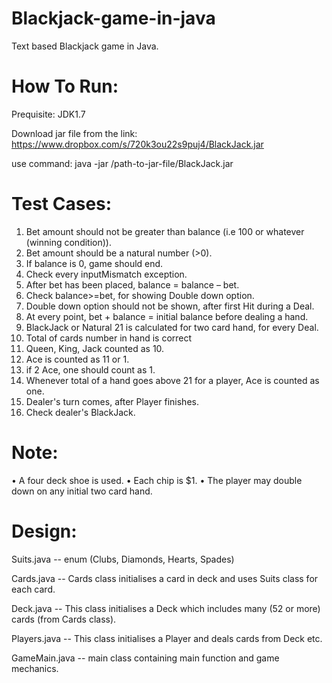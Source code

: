 Blackjack-game-in-java
======================

Text based Blackjack game in Java.



How To Run:
===========

Prequisite: JDK1.7

Download jar file from the link: https://www.dropbox.com/s/720k3ou22s9puj4/BlackJack.jar

use command: java -jar /path-to-jar-file/BlackJack.jar


Test Cases:
===========

1.	Bet amount should not be greater than balance (i.e 100 or whatever (winning condition)).
2.	Bet amount should be a natural number (>0).
3.	If balance is 0, game should end.
4.	Check every inputMismatch exception.
5.	After bet has been placed, balance = balance – bet.
6.	Check  balance>=bet,  for showing Double down option.
7.	Double down option should not be shown,  after first Hit during a Deal.
8.	At every point,  bet + balance = initial balance before dealing a hand.
9.	BlackJack  or Natural 21 is calculated for two card hand, for every Deal.
10.	Total of cards number in hand is correct
11.	Queen, King, Jack counted as 10.
12.	Ace is counted as 11 or 1.
13.	if 2 Ace, one should count as 1.
14.	Whenever total of a hand goes above 21 for a player, Ace is counted as one.
15.	Dealer's turn comes, after Player finishes.
16.	Check dealer's BlackJack.


Note:
=====

•	A four deck shoe is used. 
•	Each chip is $1.
•	The player may double down on any initial two card hand. 

Design:
======

Suits.java -- enum (Clubs, Diamonds, Hearts, Spades)

Cards.java -- Cards class initialises a card in deck and uses Suits class for each card.

Deck.java -- This class initialises a Deck which includes many (52 or more) cards (from Cards class).

Players.java -- This class initialises a Player and deals cards from Deck etc.

GameMain.java -- main class containing main function and game mechanics.


